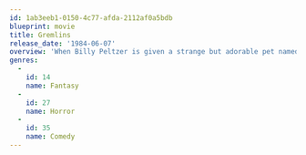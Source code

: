 ```yaml
---
id: 1ab3eeb1-0150-4c77-afda-2112af0a5bdb
blueprint: movie
title: Gremlins
release_date: '1984-06-07'
overview: 'When Billy Peltzer is given a strange but adorable pet named Gizmo for Christmas, he inadvertently breaks the three important rules of caring for a Mogwai, and unleashes a horde of mischievous gremlins on a small town.'
genres:
  -
    id: 14
    name: Fantasy
  -
    id: 27
    name: Horror
  -
    id: 35
    name: Comedy
---
```

